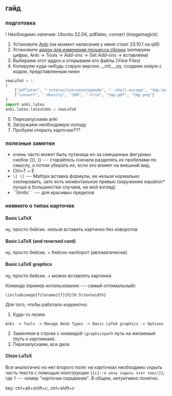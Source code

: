 ## гайд

### подготовка

! Необходимо наличие: Ubuntu 22.04, pdflatex, convert (imagemagick)

1. Установите [Anki](https://docs.ankiweb.net/platform/linux/installing.html) (на момент написания у меня стоит 23.10.1 на qt6)
2. Установите [аддон для изменения процесса сборки](https://ankiweb.net/shared/info/937148547) (копируем цифры, Anki -> Tools -> Add-ons -> Get Add-ons -> вставляем)
3. Выбираем этот аддон и открываем его файлы (View Files)
4. Копируем куда-нибудь старую версию \_\_init\_\_.py, создаем новую с кодом, представленным ниже
```py
newLaTeX = \
[
    ["pdflatex", "-interaction=nonstopmode", "--shell-escape", "tmp.tex"],
    ["convert", "-density", "200", "-trim", "tmp.pdf", "tmp.png"]
]
import anki.latex
anki.latex.latexCmds = newLaTeX
```
5. Перезапускаем anki
6. Загружаем необходимую колоду
7. Пробуем открыть карточки???

### полезные заметки

- очень часто может быть путаница из-за смешанных фигурных скобок (}}, }) --- старайтесь сначала разделять их пробелами по смыслу, а потом убирать их, если это влияет на внешний вид;
- Ctrl+T + Е
- ```\[ \]``` --- Mathjax вставка формулы, ее нельзя нормально скопировать, зато есть моментальное превью (окружение equation* лучше в большинстве случаев, на мой взгляд)
- ``\limits``` --- для красивых пределов

### немного о типах карточек

#### Basic LaTeX

ну, просто бейсик. нельзя вставить картинки без изворотов

#### Basic LaTeX (and reversed card)

ну, просто бейсик. + бейсик наоборот (автоматически)

#### Basic LaTeX graphics

ну, просто бейсик. + можно вставлять картинки

Команда (пример использования --- самый оптимальный):
```
\includeimage{filename}{f}{h}{0.5\textwidth}
```

Для того, чтобы работало корректно:
1. Куда-то лезем
```
Anki -> Tools -> Manage Note Types -> Basic LaTeX graphics -> Options
```
2. Заменяем в строке с командой ```\graphicspath``` путь на желаемый (путь к картинкам).
3. Перезапускаем, все дела

#### Cloze LaTeX

Все аналогично но нет второго поля: на карточках необходимо скрыть часть текста с помощью конструкции ```{{c1::я хочу скрыть этот текст}}```, где 1 --- номер "карточки скрывания". В общем, интуитивно понятно.

key: ctrl+alt+shift+c, ctrl+shift+c
